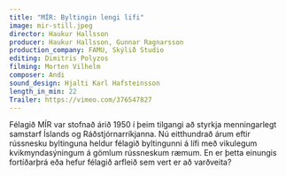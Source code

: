 ```yaml
---
title: "MÍR: Byltingin lengi lifi"
image: mir-still.jpeg
director: Haukur Hallsson
producer: Haukur Hallsson, Gunnar Ragnarsson
production_company: FAMU, Skýlið Studio
editing: Dimitris Polyzos
filming: Morten Vilhelm
composer: Andi
sound_design: Hjalti Karl Hafsteinsson
length_in_min: 22
Trailer: https://vimeo.com/376547827
---
```

Félagið MÍR var stofnað árið 1950 í þeim tilgangi að styrkja menningarlegt samstarf Íslands og Ráðstjórnarríkjanna. Nú eitthundrað árum eftir rússnesku byltinguna heldur félagið byltingunni á lífi með vikulegum kvikmyndasýningum á gömlum rússneskum ræmum. En er þetta einungis fortíðarþrá eða hefur félagið arfleið sem vert er að varðveita?